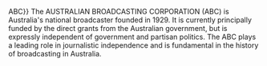 ABC}} The AUSTRALIAN BROADCASTING CORPORATION (ABC) is Australia's national broadcaster founded in 1929. It is currently principally funded by the direct grants from the Australian government, but is expressly independent of government and partisan politics. The ABC plays a leading role in journalistic independence and is fundamental in the history of broadcasting in Australia.
